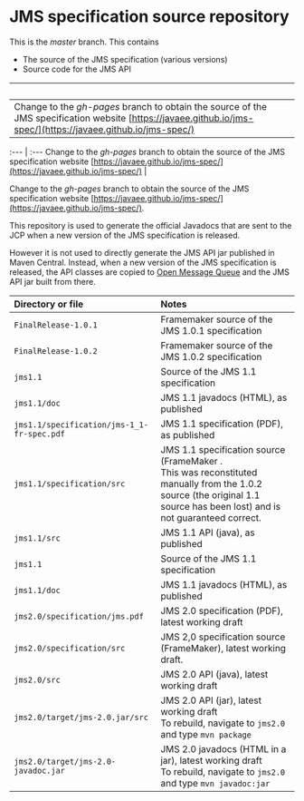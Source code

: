 # JMS specification source repository

This is the _master_ branch. This contains 
* The source of the JMS specification (various versions)
* Source code for the JMS API

&nbsp; | &nbsp; 
:--- | :--- 
Change to the  _gh-pages_ branch to obtain the source of the JMS specification website [https://javaee.github.io/jms-spec/](https://javaee.github.io/jms-spec/) |  

:--- | :--- 
Change to the  _gh-pages_ branch to obtain the source of the JMS specification website [https://javaee.github.io/jms-spec/](https://javaee.github.io/jms-spec/) | 


Change to the  _gh-pages_ branch to obtain the source of the JMS specification website [https://javaee.github.io/jms-spec/](https://javaee.github.io/jms-spec/). 

This repository is used to generate the official Javadocs that are sent to the JCP when a new version of the JMS specification is released. 

However it is not used to directly generate the JMS API jar published in Maven Central. Instead, when a new version of the JMS specification is released, the API classes are copied to [Open Message Queue](https://github.com/javaee/openmq) and the JMS API jar built from there.

Directory or file | Notes
:--- | :---
`FinalRelease-1.0.1` | Framemaker source of the JMS 1.0.1 specification
`FinalRelease-1.0.2` | Framemaker source of the JMS 1.0.2 specification
`jms1.1` | Source of the JMS 1.1 specification
`jms1.1/doc` | JMS 1.1 javadocs (HTML), as published
`jms1.1/specification/jms-1_1-fr-spec.pdf` | JMS 1.1 specification (PDF), as published
`jms1.1/specification/src` | JMS 1.1 specification source (FrameMaker .<br/> This was reconstituted manually from the 1.0.2 source (the original 1.1 source has been lost) and is not guaranteed correct.
`jms1.1/src` | JMS 1.1 API (java), as published
`jms1.1` | Source of the JMS 1.1 specification
`jms1.1/doc` | JMS 1.1 javadocs (HTML), as published
`jms2.0/specification/jms.pdf` | JMS 2.0 specification (PDF), latest working draft
`jms2.0/specification/src` | JMS 2,0 specification source (FrameMaker), latest working draft. 
`jms2.0/src` | JMS 2.0 API (java), latest working draft
`jms2.0/target/jms-2.0.jar/src` | JMS 2.0 API (jar), latest working draft<br/>To rebuild, navigate to  `jms2.0` and type `mvn package`
 `jms2.0/target/jms-2.0-javadoc.jar` | JMS 2.0 javadocs (HTML in a jar), latest working draft<br/>To rebuild, navigate to  `jms2.0` and type `mvn javadoc:jar`
 
